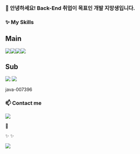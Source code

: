 ### 👋 안녕하세요! Back-End 취업이 목표인 개발 지망생입니다.


### ✨ My Skills

## Main
<img src="https://img.shields.io/badge/Java-FF7800?style=flat-square&logo=coffeescript&logoColor=white"/><img src="https://img.shields.io/badge/Spring-6DB33F?style=flat-square&logo=spring&logoColor=white"/><img src="https://img.shields.io/badge/Oracle-F80000?style=flat-square&logo=oracle&logoColor=white"/><img src="https://img.shields.io/badge/Mysql-4479A1?style=flat-square&logo=mysql&logoColor=white"/>

## Sub

<img src="https://img.shields.io/badge/Javascript-F7DF1E?style=flat-square&logo=javascript&logoColor=white"/>
<img src="https://img.shields.io/badge/Python-3776AB?style=flat-square&logo=python&logoColor=white"/>








java-007396
### 📫 Contact me
<a href="mailto:yskh95s@naver.com"><img src="https://img.shields.io/badge/naver-03C75A?style=flat-square&logo=naver&logoColor=white"/></a>

🌱

✨
✨
<!--
자기소개를 위한, 일종의 광고지이다.
간단한 명함을 예시로 들어가야 할 요소들을 적어보자.

이름
회사, 직급, 연락처(전화번호, 이메일, 거주지-광주인것만...)

학력사항은 안적어도 될 것 같고

간단한 자기소개정도는 필요해 보인다.
취미, 생각 등
스킬은 당연히 필요한 것이고.

- 🔭 I’m currently working on ...
- 🌱 I’m currently learning ...
- 👯 I’m looking to collaborate on ...
- 🤔 I’m looking for help with ...
- 💬 Ask me about ...
- 📫 How to reach me: ...
- 😄 Pronouns: ...
- ⚡ Fun fact: ...
-->

<img src="https://img.shields.io/badge/Android-3DDC84?style=flat-square&logo=Android&logoColor=white"/>
